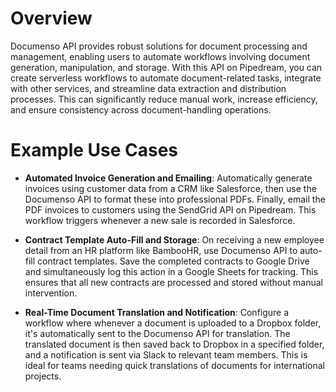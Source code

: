 # Overview

Documenso API provides robust solutions for document processing and management, enabling users to automate workflows involving document generation, manipulation, and storage. With this API on Pipedream, you can create serverless workflows to automate document-related tasks, integrate with other services, and streamline data extraction and distribution processes. This can significantly reduce manual work, increase efficiency, and ensure consistency across document-handling operations.

# Example Use Cases

- **Automated Invoice Generation and Emailing**: Automatically generate invoices using customer data from a CRM like Salesforce, then use the Documenso API to format these into professional PDFs. Finally, email the PDF invoices to customers using the SendGrid API on Pipedream. This workflow triggers whenever a new sale is recorded in Salesforce.

- **Contract Template Auto-Fill and Storage**: On receiving a new employee detail from an HR platform like BambooHR, use Documenso API to auto-fill contract templates. Save the completed contracts to Google Drive and simultaneously log this action in a Google Sheets for tracking. This ensures that all new contracts are processed and stored without manual intervention.

- **Real-Time Document Translation and Notification**: Configure a workflow where whenever a document is uploaded to a Dropbox folder, it's automatically sent to the Documenso API for translation. The translated document is then saved back to Dropbox in a specified folder, and a notification is sent via Slack to relevant team members. This is ideal for teams needing quick translations of documents for international projects.
